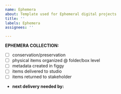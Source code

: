```yaml
---
name: Ephemera
about: Template used for Ephemeral digital projects
title: ''
labels: Ephemera
assignees: ''

---
```


**EPHEMERA COLLECTION:** 
- [ ] conservation/preservation
- [ ] physical items organized @ folder/box level
- [ ] metadata created in figgy
- [ ] items delivered to studio
- [ ] items returned to stakeholder
* **next delivery needed by:**
